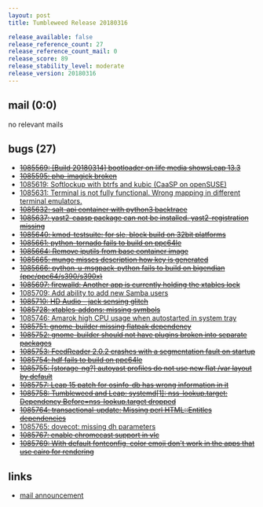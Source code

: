 ```yaml
---
layout: post
title: Tumbleweed Release 20180316

release_available: false
release_reference_count: 27
release_reference_count_mail: 0
release_score: 89
release_stability_level: moderate
release_version: 20180316
---
```


## mail (0:0)

no relevant mails

## bugs (27)

<!--more-->

- ~~[1085569: \[Build 20180314\] bootloader on life media showsLeap 13.3](https://bugzilla.opensuse.org/show_bug.cgi?id=1085569)~~
- ~~[1085595: php-imagick broken](https://bugzilla.opensuse.org/show_bug.cgi?id=1085595)~~
- [1085619: Softlockup with btrfs and kubic (CaaSP on openSUSE)](https://bugzilla.opensuse.org/show_bug.cgi?id=1085619)
- [1085631: Terminal is not fully functional. Wrong mapping in different terminal emulators.](https://bugzilla.opensuse.org/show_bug.cgi?id=1085631)
- ~~[1085632: salt-api container with python3 backtrace](https://bugzilla.opensuse.org/show_bug.cgi?id=1085632)~~
- ~~[1085637: yast2-caasp package can not be installed. yast2-registration missing](https://bugzilla.opensuse.org/show_bug.cgi?id=1085637)~~
- ~~[1085640: kmod-testsuite: for sle, block build on 32bit platforms](https://bugzilla.opensuse.org/show_bug.cgi?id=1085640)~~
- ~~[1085661: python-tornado fails to build on ppc64le](https://bugzilla.opensuse.org/show_bug.cgi?id=1085661)~~
- ~~[1085664: Remove iputils from base container image](https://bugzilla.opensuse.org/show_bug.cgi?id=1085664)~~
- ~~[1085665: munge misses description how key is generated](https://bugzilla.opensuse.org/show_bug.cgi?id=1085665)~~
- ~~[1085666: python-u-msgpack-python fails to build on bigendian (ppc/ppc64/s390/s390x)](https://bugzilla.opensuse.org/show_bug.cgi?id=1085666)~~
- ~~[1085697: firewalld: Another app is currently holding the xtables lock](https://bugzilla.opensuse.org/show_bug.cgi?id=1085697)~~
- [1085709: Add ability to add new Samba users](https://bugzilla.opensuse.org/show_bug.cgi?id=1085709)
- ~~[1085710: HD Audio - jack sensing glitch](https://bugzilla.opensuse.org/show_bug.cgi?id=1085710)~~
- ~~[1085728: xtables-addons: missing symbols](https://bugzilla.opensuse.org/show_bug.cgi?id=1085728)~~
- [1085746: Amarok high CPU usage when autostarted in system tray](https://bugzilla.opensuse.org/show_bug.cgi?id=1085746)
- ~~[1085751: gnome-builder missing flatpak dependency](https://bugzilla.opensuse.org/show_bug.cgi?id=1085751)~~
- ~~[1085752: gnome-builder should not have plugins broken into separate packages](https://bugzilla.opensuse.org/show_bug.cgi?id=1085752)~~
- ~~[1085753: FeedReader 2.0.2 crashes with a segmentation fault on startup](https://bugzilla.opensuse.org/show_bug.cgi?id=1085753)~~
- ~~[1085754: hdf fails to build on ppc64le](https://bugzilla.opensuse.org/show_bug.cgi?id=1085754)~~
- ~~[1085755: \[storage-ng?\] autoyast profiles do not use new flat /var layout by default](https://bugzilla.opensuse.org/show_bug.cgi?id=1085755)~~
- ~~[1085757: Leap 15 patch for osinfo-db has wrong information in it](https://bugzilla.opensuse.org/show_bug.cgi?id=1085757)~~
- ~~[1085758: Tumbleweed and Leap: systemd\[1\]: nss-lookup.target: Dependency Before=nss-lookup.target dropped](https://bugzilla.opensuse.org/show_bug.cgi?id=1085758)~~
- ~~[1085764: transactional-update: Missing perl HTML::Entitles dependencies](https://bugzilla.opensuse.org/show_bug.cgi?id=1085764)~~
- [1085765: dovecot: missing dh parameters](https://bugzilla.opensuse.org/show_bug.cgi?id=1085765)
- ~~[1085767: enable chromecast support in vlc](https://bugzilla.opensuse.org/show_bug.cgi?id=1085767)~~
- ~~[1085769: With default fontconfig, color emoji don't work in the apps that use cairo for rendering](https://bugzilla.opensuse.org/show_bug.cgi?id=1085769)~~



## links

- [mail announcement](https://lists.opensuse.org/opensuse-factory/2018-03/msg00491.html)
